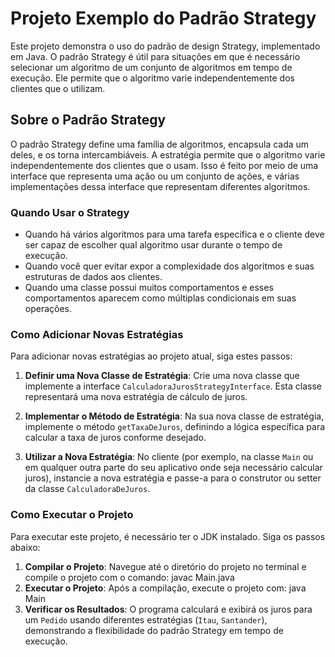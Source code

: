 # Projeto Exemplo do Padrão Strategy

Este projeto demonstra o uso do padrão de design Strategy, implementado em Java. O padrão Strategy é útil para situações em que é necessário selecionar um algoritmo de um conjunto de algoritmos em tempo de execução. Ele permite que o algoritmo varie independentemente dos clientes que o utilizam.

## Sobre o Padrão Strategy

O padrão Strategy define uma família de algoritmos, encapsula cada um deles, e os torna intercambiáveis. A estratégia permite que o algoritmo varie independentemente dos clientes que o usam. Isso é feito por meio de uma interface que representa uma ação ou um conjunto de ações, e várias implementações dessa interface que representam diferentes algoritmos.

### Quando Usar o Strategy

- Quando há vários algoritmos para uma tarefa específica e o cliente deve ser capaz de escolher qual algoritmo usar durante o tempo de execução.
- Quando você quer evitar expor a complexidade dos algoritmos e suas estruturas de dados aos clientes.
- Quando uma classe possui muitos comportamentos e esses comportamentos aparecem como múltiplas condicionais em suas operações.

### Como Adicionar Novas Estratégias

Para adicionar novas estratégias ao projeto atual, siga estes passos:

1. **Definir uma Nova Classe de Estratégia**: Crie uma nova classe que implemente a interface `CalculadoraJurosStrategyInterface`. Esta classe representará uma nova estratégia de cálculo de juros.

2. **Implementar o Método de Estratégia**: Na sua nova classe de estratégia, implemente o método `getTaxaDeJuros`, definindo a lógica específica para calcular a taxa de juros conforme desejado.

3. **Utilizar a Nova Estratégia**: No cliente (por exemplo, na classe `Main` ou em qualquer outra parte do seu aplicativo onde seja necessário calcular juros), instancie a nova estratégia e passe-a para o construtor ou setter da classe `CalculadoraDeJuros`.

### Como Executar o Projeto

Para executar este projeto, é necessário ter o JDK instalado. Siga os passos abaixo:

1. **Compilar o Projeto**: Navegue até o diretório do projeto no terminal e compile o projeto com o comando:
   javac Main.java
2. **Executar o Projeto**: Após a compilação, execute o projeto com:
   java Main
3. **Verificar os Resultados**: O programa calculará e exibirá os juros para um `Pedido` usando diferentes estratégias (`Itau`, `Santander`), demonstrando a flexibilidade do padrão Strategy em tempo de execução.